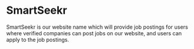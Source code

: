 # SmartSeekr
SmartSeekr is our website name which will provide job postings for users where verified companies can post jobs on our website, and users can apply to the job postings.
